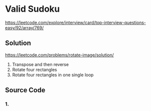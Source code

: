 # Valid Sudoku
https://leetcode.com/explore/interview/card/top-interview-questions-easy/92/array/769/

## Solution
https://leetcode.com/problems/rotate-image/solution/
1. Transpose and then reverse
2. Rotate four rectangles
3. Rotate four rectangles in one single loop

## Source Code
### 1. 